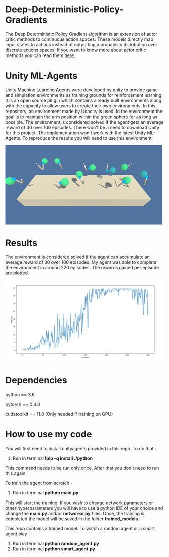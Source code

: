 # Deep-Deterministic-Policy-Gradients
The Deep Deterministic Policy Gradient algorithm is an extension of actor critic methods to continuous action spaces. These models directly map input states to actions instead of outputting a probability distribution over discrete actions spaces. If you want to know more about actor critic methods you can read them [here](https://towardsdatascience.com/understanding-actor-critic-methods-931b97b6df3f).

# Unity ML-Agents
Unity Machine Learning Agents were developed by unity to provide game and simulation environments as training grounds for reinforcement learning. It is an open source plugin which contains already built environments along with the capacity to allow users to create their own environments. In this repository, an environment made by Udacity is used.
In the environment the goal is to maintain the arm position within the green sphere for as long as  possible. The environment is considered solved if the agent gets an average reward of 30 over 100 episodes. There won't be a need to download Unity for this project. The implementation won't work with the latest Unity ML-Agents. To reproduce the results you will need to use this environment.

![](reacher.gif)

# Results
The environment is considered solved if the agent can accumulate an average reward of 30 over 100 episodes. My agent was able to complete the environment in around 220 episodes. The rewards gained per episode are plotted.

![](rewards.png)

# Dependencies

python == 3.6

pytorch == 0.4.0

cudatoolkit == 11.0 (Only needed if training on GPU)

# How to use my code

You will first need to install unityagents provided in this repo. To do that - 
1. Run in terminal **!pip -q install ./python**

This command needs to be run only once. After that you don't need to run this again.

To train the agent from scratch -
1. Run in terminal **python main.py**

This will start the training. If you wish to change network parameters or other hyperparameters you will have to use a python IDE of your choice and change the **main.py** and/or **networks.py** files. Once, the training is completed the model will be saved in the folder **trained_models**.

This repo contains a trained model. To watch a random agent or a smart agent play -
1. Run in terminal **python random_agent.py**
1. Run in terminal **python smart_agent.py**
